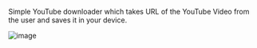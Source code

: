 Simple YouTube downloader which takes URL of the YouTube Video from the user and saves it in your device.

![image](https://user-images.githubusercontent.com/109224340/229631287-ef811333-dcfe-41f7-a4a0-f001adbae23a.png)
